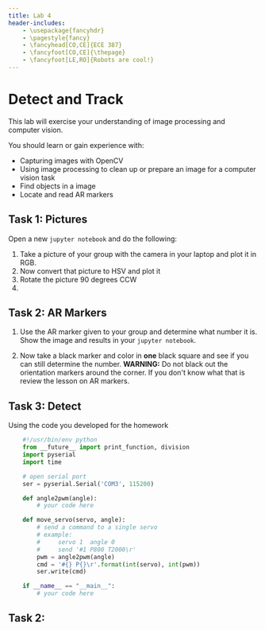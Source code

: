 ```yaml
---
title: Lab 4
header-includes:
    - \usepackage{fancyhdr}
    - \pagestyle{fancy}
    - \fancyhead[CO,CE]{ECE 387}
    - \fancyfoot[CO,CE]{\thepage}
    - \fancyfoot[LE,RO]{Robots are cool!}
---
```


# Detect and Track

This lab will exercise your understanding of image processing and computer vision.

You should learn or gain experience with:

- Capturing images with OpenCV
- Using image processing to clean up or prepare an image for a computer vision task
- Find objects in a image
- Locate and read AR markers

## Task 1: Pictures

Open a new `jupyter notebook` and do the following:

1. Take a picture of your group with the camera in your laptop and plot it in RGB.
2. Now convert that picture to HSV and plot it
3. Rotate the picture 90 degrees CCW
4.

## Task 2: AR Markers

1. Use the AR marker given to your group and determine what number it is. Show
the image and results in your `jupyter notebook`.

2. Now take a black marker and color in **one** black square and see if you can
still determine the number. **WARNING:** Do not black out the orientation markers
around the corner. If you don't know what that is review the lesson on AR markers.

## Task 3: Detect

Using the code you developed for the homework

```python
	#!/usr/bin/env python
	from __future__ import print_function, division
	import pyserial
	import time

	# open serial port
	ser = pyserial.Serial('COM3', 115200)

	def angle2pwm(angle):
		# your code here

	def move_servo(servo, angle):
		# send a command to a single servo
		# example:
		#     servo 1  angle 0
		#     send '#1 P800 T2000\r'
		pwm = angle2pwm(angle)
		cmd = '#{} P{}\r'.format(int(servo), int(pwm))
		ser.write(cmd)

	if __name__ == "__main__":
		# your code here
```

## Task 2:
